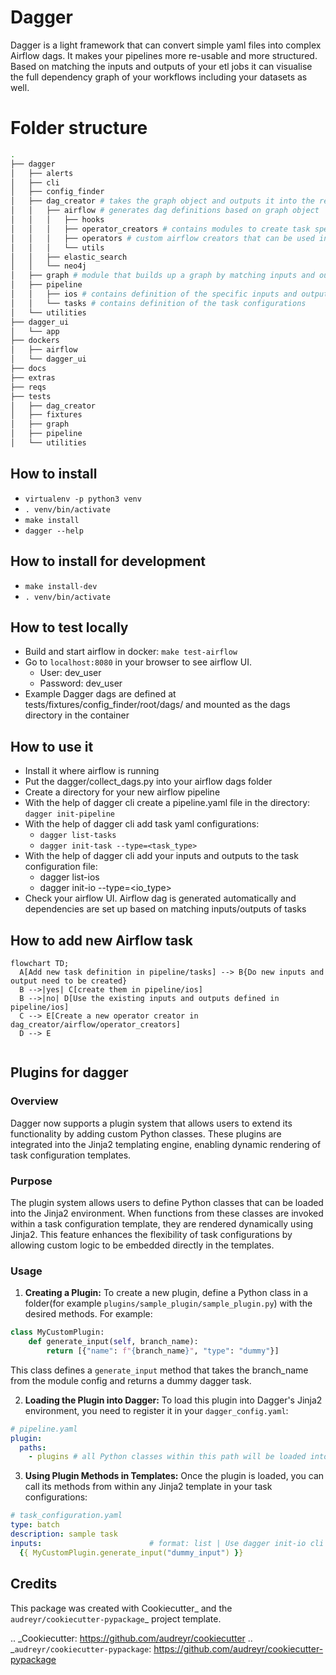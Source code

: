 # Dagger
Dagger is a light framework that can convert simple yaml files into complex Airflow dags. It makes your pipelines more re-usable and more structured. Based on matching the inputs and outputs of your etl jobs it can visualise the full dependency graph of your workflows including your datasets as well.


# Folder structure

```bash
.
├── dagger
│   ├── alerts
│   ├── cli
│   ├── config_finder
│   ├── dag_creator # takes the graph object and outputs it into the respective format
│   │   ├── airflow # generates dag definitions based on graph object
│   │   │   ├── hooks
│   │   │   ├── operator_creators # contains modules to create task specific operator
│   │   │   ├── operators # custom airflow creators that can be used in the operator creator
│   │   │   └── utils 
│   │   ├── elastic_search
│   │   └── neo4j
│   ├── graph # module that builds up a graph by matching inputs and outputs different task definitions.
│   ├── pipeline 
│   │   ├── ios # contains definition of the specific inputs and outputs of a task
│   │   └── tasks # contains definition of the task configurations  
│   └── utilities
├── dagger_ui
│   └── app
├── dockers
│   ├── airflow
│   └── dagger_ui
├── docs
├── extras
├── reqs
├── tests
│   ├── dag_creator
│   ├── fixtures
│   ├── graph
│   ├── pipeline
│   └── utilities
```

How to install
--------
* `virtualenv -p python3 venv`
* `. venv/bin/activate`
* `make install`
* `dagger --help`

How to install for development
--------
* `make install-dev`
* `. venv/bin/activate`

How to test locally
--------
* Build and start airflow in docker: `make test-airflow`
* Go to `localhost:8080` in your browser to see airflow UI.
    * User: dev_user
    * Password: dev_user
* Example Dagger dags are defined at tests/fixtures/config_finder/root/dags/ and mounted as the dags directory in the container


How to use it
--------
* Install it where airflow is running
* Put the dagger/collect_dags.py into your airflow dags folder
* Create a directory for your new airflow pipeline
* With the help of dagger cli create a pipeline.yaml file in the directory: `dagger init-pipeline`
* With the help of dagger cli add task yaml configurations:
    * `dagger list-tasks`
    * `dagger init-task --type=<task_type>`
* With the help of dagger cli add your inputs and outputs to the task configuration file:
    * dagger list-ios
    * dagger init-io --type=<io_type>
* Check your airflow UI. Airflow dag is generated automatically and dependencies are set up based on matching inputs/outputs of tasks

How to add new Airflow task
-------

```mermaid
flowchart TD;
  A[Add new task definition in pipeline/tasks] --> B{Do new inputs and output need to be created}
  B -->|yes| C[create them in pipeline/ios]
  B -->|no| D[Use the existing inputs and outputs defined in pipeline/ios]
  C --> E[Create a new operator creator in dag_creator/airflow/operator_creators]
  D --> E
   
```

Plugins for dagger
-------

### Overview
Dagger now supports a plugin system that allows users to extend its functionality by adding custom Python classes. These plugins are integrated into the Jinja2 templating engine, enabling dynamic rendering of task configuration templates.
### Purpose
The plugin system allows users to define Python classes that can be loaded into the Jinja2 environment. When functions from these classes are invoked within a task configuration template, they are rendered dynamically using Jinja2. This feature enhances the flexibility of task configurations by allowing custom logic to be embedded directly in the templates.

### Usage
1. **Creating a Plugin:** To create a new plugin, define a Python class in a folder(for example `plugins/sample_plugin/sample_plugin.py`) with the desired methods. For example:
```python
class MyCustomPlugin:
    def generate_input(self, branch_name):
        return [{"name": f"{branch_name}", "type": "dummy"}]
```
This class defines a `generate_input` method that takes the branch_name from the module config and returns a dummy dagger task.

2. **Loading the Plugin into Dagger:** To load this plugin into Dagger's Jinja2 environment, you need to register it in your `dagger_config.yaml`:
```yaml
# pipeline.yaml
plugin:
  paths: 
    - plugins # all Python classes within this path will be loaded into the Jinja environment
```

3. **Using Plugin Methods in Templates:** Once the plugin is loaded, you can call its methods from within any Jinja2 template in your task configurations:
```yaml
# task_configuration.yaml
type: batch
description: sample task
inputs:                        # format: list | Use dagger init-io cli
  {{ MyCustomPlugin.generate_input("dummy_input") }}
```



Credits
-------

This package was created with Cookiecutter_ and the `audreyr/cookiecutter-pypackage`_ project template.

.. _Cookiecutter: https://github.com/audreyr/cookiecutter
.. _`audreyr/cookiecutter-pypackage`: https://github.com/audreyr/cookiecutter-pypackage
